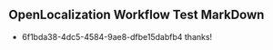 ## OpenLocalization Workflow Test MarkDown
* 6f1bda38-4dc5-4584-9ae8-dfbe15dabfb4 thanks!

<!--HONumber=Jul16_HO2-->



